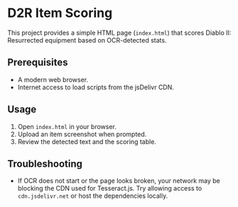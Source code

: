 # D2R Item Scoring

This project provides a simple HTML page (`index.html`) that scores Diablo II: Resurrected equipment based on OCR-detected stats.

## Prerequisites
- A modern web browser.
- Internet access to load scripts from the jsDelivr CDN.

## Usage
1. Open `index.html` in your browser.
2. Upload an item screenshot when prompted.
3. Review the detected text and the scoring table.

## Troubleshooting
- If OCR does not start or the page looks broken, your network may be blocking the CDN used for Tesseract.js. Try allowing access to `cdn.jsdelivr.net` or host the dependencies locally.
